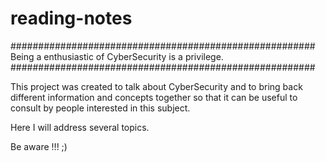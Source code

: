 # reading-notes

####################################################### Being a enthusiastic of CyberSecurity is a privilege. #######################################################

This project was created to talk about CyberSecurity and to bring back different information and concepts together so that it can be useful to consult by people interested in this subject.

Here I will address several topics.

Be aware !!! ;)
